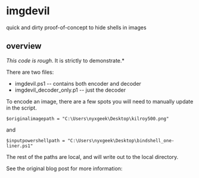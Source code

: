 # imgdevil
quick and dirty proof-of-concept to hide shells in images


## overview

*This code is rough*. It is strictly to demonstrate.*


There are two files:

* imgdevil.ps1 -- contains both encoder and decoder
* imgdevil_decoder_only.p1 -- just the decoder



To encode an image, there are a few spots you will need to manually update in the script.

```
$originalimagepath = "C:\Users\nyxgeek\Desktop\kilroy500.png"
```
and
```
$inputpowershellpath = "C:\Users\nyxgeek\Desktop\bindshell_one-liner.ps1"
```

The rest of the paths are local, and will write out to the local directory.




See the original blog post for more information: 

